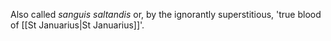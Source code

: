 Also called <i>sanguis saltandis</i> or, by the ignorantly superstitious, 'true blood of [[St Januarius|St Januarius]]'.